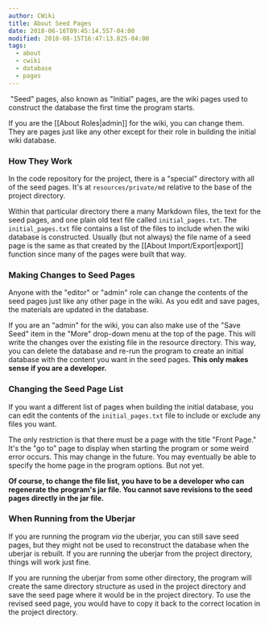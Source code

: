 ```yaml
---
author: CWiki
title: About Seed Pages
date: 2018-06-16T09:45:14.557-04:00
modified: 2018-08-15T16:47:13.825-04:00
tags:
  - about
  - cwiki
  - database
  - pages
---
```




​
"Seed" pages, also known as "Initial" pages, are the wiki pages used to construct the database the first time the program starts.

If you are the [[About Roles|admin]] for the wiki, you can change them. They are pages just like any other except for their role in building the initial wiki database.

### How They Work ###

In the code repository for the project, there is a "special" directory with all of the seed pages. It's at `resources/private/md` relative to the base of the project directory.

Within that particular directory there a many Markdown files, the text for the seed pages, and one plain old text file called `initial_pages.txt`. The `initial_pages.txt` file contains a list of the files to include when the wiki database is constructed. Usually (but not always) the file name of a seed page is the same as that created by the [[About Import/Export|export]] function since many of the pages were built that way.

### Making Changes to Seed Pages ###

Anyone with the "editor" or "admin" role can change the contents of the seed pages just like any other page in the wiki. As you edit and save pages, the materials are updated in the database.

If you are an "admin" for the wiki, you can also make use of the "Save Seed" item in the "More" drop-down menu at the top of the page. This will write the changes over the existing file in the resource directory. This way, you can delete the database and re-run the program to create an initial database with the content you want in the seed pages. **This only makes sense if you are a developer.**

### Changing the Seed Page List ###

If you want a different list of pages when building the initial database, you can edit the contents of the `initial_pages.txt` file to include or exclude any files you want.

The only restriction is that there must be a page with the title "Front Page." It's the "go to"​ page to display when starting the program or some weird error occurs. This may change in the future. You may eventually be able to specify the home page in the program options. But not yet.

**Of course,​ to change the file list, you have to be a developer who can regenerate the program's jar file. You cannot save revisions to the seed pages directly in the jar file.**

### When Running from the Uberjar ###

If you are running the program _via_ the uberjar, you can still save seed pages, but they might not be used to reconstruct the database when the uberjar is rebuilt. If you are running the uberjar from the project directory, things will work just fine. 

If you are running the uberjar from some other directory, the program will create the same directory structure as used in the project directory and save the seed page where it would be in the project directory. To use the revised seed page, you would have to copy it back to the correct location in the project directory.